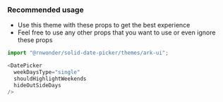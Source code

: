 ### Recommended usage
- Use this theme with these props to get the best experience
- Feel free to use any other props that you want to use or even ignore these props

```js
import "@rnwonder/solid-date-picker/themes/ark-ui";

<DatePicker
  weekDaysType="single"
  shouldHighlightWeekends
  hideOutSideDays
/>
```
